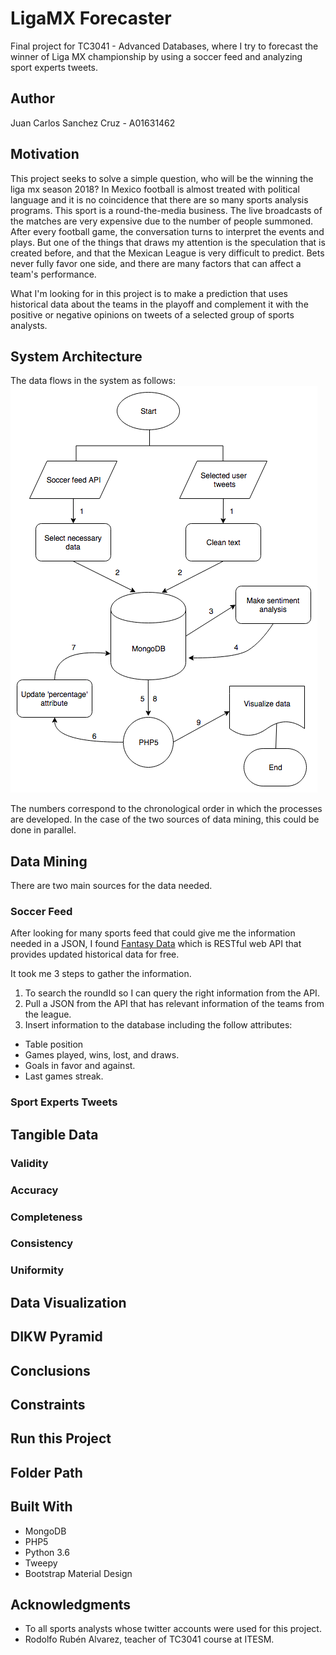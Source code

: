 # LigaMX Forecaster
Final project for TC3041 - Advanced Databases, where I try to forecast the winner of Liga MX championship by using a soccer feed and analyzing sport experts tweets.

## Author
Juan Carlos Sanchez Cruz - A01631462

## Motivation
This project seeks to solve a simple question, who will be the winning the liga mx season 2018? In Mexico football is almost treated with political language and it is no coincidence that there are so many sports analysis programs. This sport is a round-the-media business. The live broadcasts of the matches are very expensive due to the number of people summoned. After every football game, the conversation turns to interpret the events and plays. But one of the things that draws my attention is the speculation that is created before, and that the Mexican League is very difficult to predict. Bets never fully favor one side, and there are many factors that can affect a team's performance.

What I'm looking for in this project is to make a prediction that uses historical data about the teams in the playoff and complement it with the positive or negative opinions on tweets of a selected group of sports analysts.

## System Architecture
The data flows in the system as follows:
![data-flowchart](img/data-flow.png)

The numbers correspond to the chronological order in which the processes are developed. In the case of the two sources of data mining, this could be done in parallel.

## Data Mining
There are two main sources for the data needed.

### Soccer Feed
After looking for many sports feed that could give me the information needed in a JSON, I found [Fantasy Data](https://developer.fantasydata.com/) which is RESTful web API that provides updated historical data for free.

It took me 3 steps to gather the information.
1. To search the roundId so I can query the right information from the API.
2. Pull a JSON from the API that has relevant information of the teams from the league.
3. Insert information to the database including the follow attributes:  
  - Table position
  - Games played, wins, lost, and draws.
  - Goals in favor and against.
  - Last games streak.

### Sport Experts Tweets

## Tangible Data
### Validity
### Accuracy
### Completeness
### Consistency
### Uniformity

## Data Visualization

## DIKW Pyramid

## Conclusions

## Constraints

## Run this Project

## Folder Path

## Built With
- MongoDB
- PHP5
- Python 3.6
- Tweepy
- Bootstrap Material Design

## Acknowledgments
- To all sports analysts whose twitter accounts were used for this project.
- Rodolfo Rubén Alvarez, teacher of TC3041 course at ITESM.
